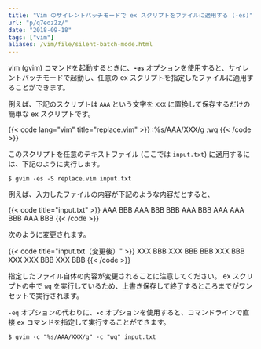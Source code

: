```yaml
---
title: "Vim のサイレントバッチモードで ex スクリプトをファイルに適用する (-es)"
url: "p/q7eoz2z/"
date: "2018-09-18"
tags: ["vim"]
aliases: /vim/file/silent-batch-mode.html
---
```


vim (gvim) コマンドを起動するときに、**`-es`** オプションを使用すると、サイレントバッチモードで起動し、任意の ex スクリプトを指定したファイルに適用することができます。

例えば、下記のスクリプトは `AAA` という文字を `XXX` に置換して保存するだけの簡単な ex スクリプトです。

{{< code lang="vim" title="replace.vim" >}}
:%s/AAA/XXX/g
:wq
{{< /code >}}

このスクリプトを任意のテキストファイル (ここでは `input.txt`) に適用するには、下記のように実行します。

```console
$ gvim -es -S replace.vim input.txt
```

例えば、入力したファイルの内容が下記のような内容だとすると、

{{< code title="input.txt" >}}
AAA BBB AAA BBB
BBB AAA BBB AAA
AAA BBB AAA BBB
{{< /code >}}

次のように変更されます。

{{< code title="input.txt（変更後）" >}}
XXX BBB XXX BBB
BBB XXX BBB XXX
XXX BBB XXX BBB
{{< /code >}}

指定したファイル自体の内容が変更されることに注意してください。
ex スクリプトの中で `wq` を実行しているため、上書き保存して終了するところまでがワンセットで実行されます。

`-eq` オプションの代わりに、**`-c`** オプションを使用すると、コマンドラインで直接 ex コマンドを指定して実行することができます。

```console
$ gvim -c "%s/AAA/XXX/g" -c "wq" input.txt
```

